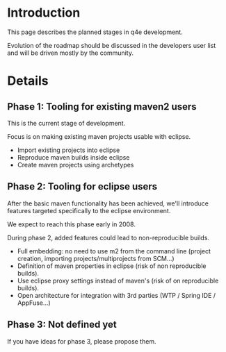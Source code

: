 # Introduction #

This page describes the planned stages in q4e development.

Evolution of the roadmap should be discussed in the developers user list and will be driven mostly by the community.

# Details #

## Phase 1: Tooling for existing maven2 users ##
This is the current stage of development.

Focus is on making existing maven projects usable with eclipse.

  * Import existing projects into eclipse
  * Reproduce maven builds inside eclipse
  * Create maven projects using archetypes

## Phase 2: Tooling for eclipse users ##
After the basic maven functionality has been achieved, we'll introduce features targeted specifically to the eclipse environment.

We expect to reach this phase early in 2008.

During phase 2, added features could lead to non-reproducible builds.

  * Full embedding: no need to use m2 from the command line (project creation, importing projects/multiprojects from SCM...)
  * Definition of maven properties in eclipse (risk of non reproducible builds).
  * Use eclipse proxy settings instead of maven's (risk of on reproducible builds).
  * Open architecture for integration with 3rd parties (WTP / Spring IDE / AppFuse...)

## Phase 3: Not defined yet ##
If you have ideas for phase 3, please propose them.
